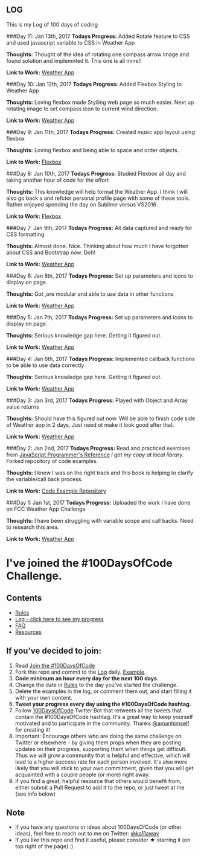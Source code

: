 ## LOG
This is my Log of 100 days of coding

###Day 11: Jan 13th, 2017
**Todays Progress:** Added Rotate feature to CSS and used javascript variable to CSS in Weather App

**Thoughts:** Thought of the idea of rotating one compass arrow image and found solution and implemnted it. This one is all mine!!

**Link to Work:** [Weather App](https://github.com/WCoaster77/Local-Weather-App)

###Day 10: Jan 12th, 2017
**Todays Progress:** Added Flexbox Styling to Weather App

**Thoughts:** Loving flexbox made Styiling web page so much easier. Next up rotating image to set compass icon to current wind direction.

**Link to Work:** [Weather App](https://github.com/WCoaster77/Local-Weather-App)

###Day 9: Jan 11th, 2017
**Todays Progress:** Created music app layout using flexbox

**Thoughts:** Loving flexbox and being able to space and order objects.

**Link to Work:** [Flexbox](https://github.com/WCoaster77/flexbox)

###Day 8: Jan 10th, 2017
**Todays Progress:** Studied Flexbox all day and taking another hour of code for the effort

**Thoughts:** This knowledge will help format the Weather App. I think I will also go back a and refctor personal profile page with some of these tools. Rather enjoyed spending the day on Sublime versus VS2016.

**Link to Work:** [Flexbox](https://github.com/WCoaster77/flexbox)

###Day 7: Jan 9th, 2017
**Todays Progress:** All data captured and ready for CSS formatting.

**Thoughts:** Almost done. Nice. Thinking about how much I have forgotten about CSS and Bootstrap now. Doh!

**Link to Work:** [Weather App](https://github.com/WCoaster77/Local-Weather-App)

###Day 6: Jan 8th, 2017
**Todays Progress:** Set up parameters and icons to display on page.

**Thoughts:** Got ,ore modular and able to use data in other functions

**Link to Work:** [Weather App](https://github.com/WCoaster77/Local-Weather-App)

###Day 5: Jan 7th, 2017
**Todays Progress:** Set up parameters and icons to display on page.

**Thoughts:** Serious knowledge gap here. Getting it figured out.

**Link to Work:** [Weather App](https://github.com/WCoaster77/Local-Weather-App)

###Day 4: Jan 6th, 2017
**Todays Progress:** Implemented callback functions to be able to use data correctly

**Thoughts:** Serious knowledge gap here. Getting it figured out.

**Link to Work:** [Weather App](https://github.com/WCoaster77/Local-Weather-App)

###Day 3: Jan 3rd, 2017
**Todays Progress:** Played with Object and Array value returns

**Thoughts:** Should have this figured out now. Will be able to finish code side of Weather app in 2 days. Just need ot make it look good after that.

**Link to Work:** [Weather App](https://github.com/WCoaster77/Local-Weather-App)

###Day 2: Jan 2nd, 2017
**Todays Progress:** Read and practiced exercises from [JavaScript Programmer's Reference](http://www.apress.com/us/book/9781430246299) *I got my copy at local library.* Forked repository of code examples.

**Thoughts:** I knew I was on the right track and this book is helping to clarify the variable/call back process.

**Link to Work:** [Code Example Repository](https://github.com/WCoaster77/javascript-programmer-reference)

###Day 1: Jan 1st, 2017
**Todays Progress:** Uploaded the work I have done on FCC Weather App Challenge

**Thoughts:** I have been struggling with variable scope and call backs. Need to research this area.

**Link to Work:** [Weather App](https://github.com/WCoaster77/Local-Weather-App)


# I've joined the #100DaysOfCode Challenge.

## Contents
* [Rules](rules.md)
* [Log - click here to see my progress](log.md)
* [FAQ](FAQ.md)
* [Resources](resources.md)

## If you've decided to join:
1. Read [Join the #100DaysOfCode](https://medium.freecodecamp.com/join-the-100daysofcode-556ddb4579e4)
2. Fork this repo and commit to the [Log](log.md) daily. [Example](https://github.com/Kallaway/100-days-kallaway-log).
3. **Code minimum an hour every day for the next 100 days.**
4. Change the date in [Rules](rules.md) to the day you've started the challenge.
5. Delete the examples in the log, or comment them out, and start filling it with your own content.
6. **Tweet your progress every day using the #100DaysOfCode hashtag.**
7. Follow [100DaysOfCode](https://twitter.com/_100DaysOfCode) Twitter Bot that retweets all the tweets that contain the #100DaysOfCode hashtag. It's a great way to keep yourself motivated and to participate in the community. Thanks [@amanhimself](https://twitter.com/amanhimself) for creating it!
8. Important: Encourage others who are doing the same challenge on Twitter or elsewhere - by giving them props when they are posting updates on their progress, supporting them when things get difficult. Thus we will grow a community that is helpful and effective, which will lead to a higher success rate for each person involved. It's also more likely that you will stick to your own commitment, given that you will get acquainted with a couple people (or more) right away.
9. If you find a great, helpful resource that others would benefit from, either submit a Pull Request to add it to the repo, or just tweet at me (see info below)

## Note
* If you have any questions or ideas about 100DaysOfCode (or other ideas), feel free to reach out to me on Twitter: [@ka11away](https://twitter.com/ka11away)
* If you like this repo and find it useful, please consider &#9733; starring it (on top right of the page) :)
